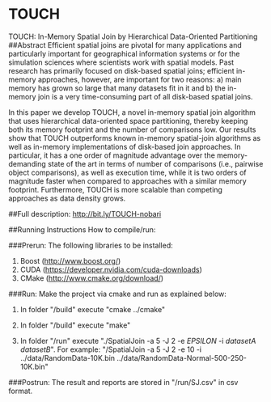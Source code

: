 # TOUCH
TOUCH: In-Memory Spatial Join by Hierarchical Data-Oriented Partitioning
##Abstract
Efficient spatial joins are pivotal for many applications and particularly important for geographical information systems or for the simulation sciences where scientists work with spatial models. Past research has primarily focused on disk-based spatial joins; efficient in-memory approaches, however, are important for two reasons: a) main memory has grown so large that many datasets fit in it and b) the in-memory join is a very time-consuming part of all disk-based spatial joins.

In this paper we develop TOUCH, a novel in-memory spatial join algorithm that uses hierarchical data-oriented space partitioning, thereby keeping both its memory footprint and the number of comparisons low. Our results show that TOUCH outperforms known in-memory spatial-join algorithms as well as in-memory implementations of disk-based join approaches. In particular, it has a one order of magnitude advantage over the memory-demanding state of the art in terms of number of comparisons (i.e., pairwise object comparisons), as well as execution time, while it is two orders of magnitude faster when compared to approaches with a similar memory footprint. Furthermore, TOUCH is more scalable than competing approaches as data density grows.

##Full description:
http://bit.ly/TOUCH-nobari

##Running Instructions
How to compile/run:

###Prerun:
The following libraries to be installed:
1. Boost (http://www.boost.org/)
2. CUDA (https://developer.nvidia.com/cuda-downloads)
3. CMake (http://www.cmake.org/download/)

###Run:
Make the project via cmake and run as explained below:

1. In folder "/build" execute "cmake ../cmake"

2. In folder "/build" execute "make"

3. In folder "/run" execute "./SpatialJoin -a 5 -J 2 -e $EPSILON$ -i $datasetA$ $datasetB$".
For example: "/SpatialJoin -a 5 -J 2 -e 10 -i ../data/RandomData-10K.bin ../data/RandomData-Normal-500-250-10K.bin"

###Postrun:
The result and reports are stored in "/run/SJ.csv" in csv format.

